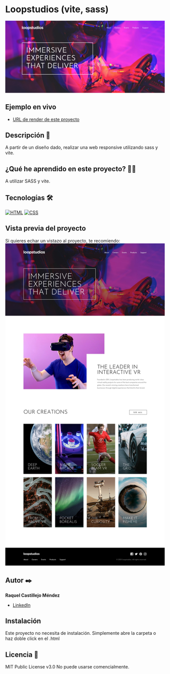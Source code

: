 # Loopstudios (vite, sass)

![Imagen del proyecto](https://github.com/raquel-castillejo/016-loopstudios/blob/main/COVER.png)

## Ejemplo en vivo

- [URL de render de este proyecto](https://rcm-loopstudios.onrender.com/)

## Descripción 📑

A partir de un diseño dado, realizar una web responsive utilizando sass y vite.

## ¿Qué he aprendido en este proyecto? 🙇🏻

A utilizar SASS y vite.

## Tecnologías 🛠

<!-- Iconos sacados de: https://github.com/hendrasob/badges/blob/master/README.md y https://github.com/alexandresanlim/Badges4-README.md-Profile -->

[![HTML](https://img.shields.io/badge/HTML5-E34F26?style=for-the-badge&logo=html5&logoColor=white)](https://es.wikipedia.org/wiki/HTML5)
[![CSS](https://img.shields.io/badge/CSS3-1572B6?style=for-the-badge&logo=css3&logoColor=white)](https://es.wikipedia.org/wiki/CSS)

## Vista previa del proyecto

Si quieres echar un vistazo al proyecto, te recomiendo:
![Captura del proyecto](https://github.com/raquel-castillejo/016-loopstudios/blob/main/DESIGN-desktop.jpg)

## Autor ✒️

**Raquel Castillejo Méndez**
- [LinkedIn](https://www.linkedin.com/in/raquel-castillejo-mendez)

## Instalación

Este proyecto no necesita de instalación. Simplemente abre la carpeta o haz doble click en el .html

## Licencia 📄

MIT Public License v3.0
No puede usarse comencialmente.

